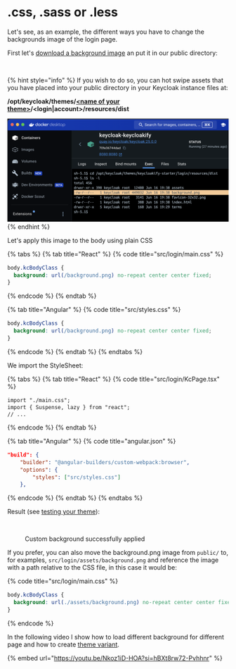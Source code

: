 # .css, .sass or .less

Let's see, as an example, the different ways you have to change the backgrounds image of the login page.

First let's [download a background image](https://coolbackgrounds.io/) an put it in our public directory:

<figure><img src="../../.gitbook/assets/image (94).png" alt=""><figcaption></figcaption></figure>

{% hint style="info" %}
If you wish to do so, you can hot swipe assets that you have placed into your public directory in your Keycloak instance files at:

**/opt/keycloak/themes/**[**\<name of your theme>**](../../in-depth-configuration/configuration-options/themename.md)**/\<login|account>/resources/dist**

<img src="../../.gitbook/assets/image (97).png" alt="" data-size="original">
{% endhint %}

Let's apply this image to the body using plain CSS

{% tabs %}
{% tab title="React" %}
{% code title="src/login/main.css" %}
```css
body.kcBodyClass {
  background: url(/background.png) no-repeat center center fixed;
}
```
{% endcode %}
{% endtab %}

{% tab title="Angular" %}
{% code title="src/styles.css" %}
```css
body.kcBodyClass {
  background: url(/background.png) no-repeat center center fixed;
}
```
{% endcode %}
{% endtab %}
{% endtabs %}

We import the StyleSheet:

{% tabs %}
{% tab title="React" %}
{% code title="src/login/KcPage.tsx" %}
```tsx
import "./main.css";
import { Suspense, lazy } from "react";
// ...
```
{% endcode %}
{% endtab %}

{% tab title="Angular" %}
{% code title="angular.json" %}
```json
"build": {
    "builder": "@angular-builders/custom-webpack:browser",
    "options": {
        "styles": ["src/styles.css"]
    },
```
{% endcode %}
{% endtab %}
{% endtabs %}



Result (see [testing your theme](../../basics/testing-your-theme/)):

<figure><img src="../../.gitbook/assets/image (95).png" alt=""><figcaption><p>Custom background successfully applied</p></figcaption></figure>

If you prefer, you can also move the background.png image from `public/` to, for examples, `src/login/assets/background.png` and reference the image with a path relative to the CSS file, in this case it would be:

{% code title="src/login/main.css" %}
```css
body.kcBodyClass {
  background: url(./assets/background.png) no-repeat center center fixed;
}
```
{% endcode %}

In the following video I show how to load different background for different page and how to create [theme variant](../../in-depth-configuration/theme-variants.md).

{% embed url="https://youtu.be/Nkoz1iD-HOA?si=hBXt8rw72-Pvhhnr" %}
